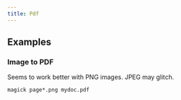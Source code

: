```yaml
---
title: Pdf
---
```


## Examples

### Image to PDF

Seems to work better with PNG images.
JPEG may glitch.

```shell
magick page*.png mydoc.pdf
```
